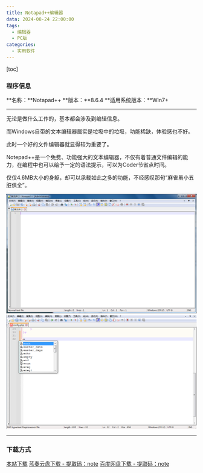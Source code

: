 ```yaml
---
title: Notapad++编辑器
data: 2024-08-24 22:00:00
tags:
  - 编辑器
  - PC版
categories:
  - 实用软件
---
```


[toc]

### 程序信息

**名称：**Notapad++
**版本：**8.6.4
**适用系统版本：**Win7+

---

无论是做什么工作的，基本都会涉及到编辑信息。

而Windows自带的文本编辑器属实是垃圾中的垃圾，功能稀缺，体验感也不好。

此时一个好的文件编辑器就显得较为重要了。

Notepad++是一个免费、功能强大的文本编辑器，不仅有着普通文件编辑的能力，在编程中也可以给予一定的语法提示，可以为Coder节省点时间。

仅仅4.6MB大小的身躯，却可以承载如此之多的功能，不经感叹那句“麻雀虽小五脏俱全”。

![程序截图 - 1](../images/notapad/1.png)
![程序截图 - 2](../images/notapad/2.png)

---

### 下载方式

[本站下载](https://hub.tplus.eu.org/Niomaor/dlfiles/raw/master/Notepad_plus_plus_V8.6.4.exe)
[蓝奏云盘下载 - 提取码：note](https://www.lanzouj.com/iHTsM28b6j0h)
[百度网盘下载 - 提取码：note](https://pan.baidu.com/s/1YUGq4SVO0Q7EjQbvST5D8A?pwd=note)